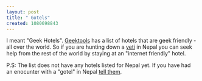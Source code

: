 ```yaml
--- 
layout: post
title: " Gotels"
created: 1080698843
---
```

I meant "Geek Hotels". <a href="http://www.geektools.com/geektels/">Geektools</a> has a list of hotels that are geek friendly -all over the world.  So if you are hunting down a <a href="http://www.legendofyeti.com/stories/intro/index.html">yeti</a> in Nepal you can seek help from the rest of the world by staying at an "internet friendly" hotel. 

P.S: The list does not have any hotels listed for Nepal yet. If you have had an enocunter with a "gotel" in Nepal <a href="http://www.geektools.com/geektels/hoteladd.php">tell them</a>.
